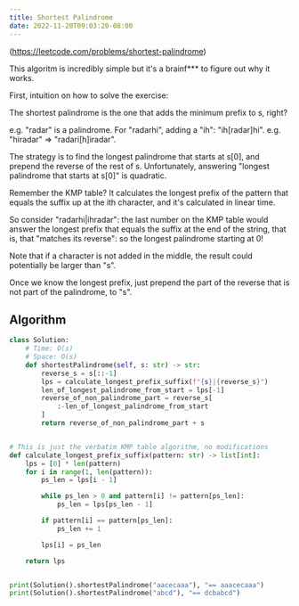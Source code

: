 ```yaml
---
title: Shortest Palindrome
date: 2022-11-20T09:03:20-08:00
---
```


(https://leetcode.com/problems/shortest-palindrome)

This algoritm is incredibly simple but it's a brainf*** to figure out why it works.

First, intuition on how to solve the exercise:

The shortest palindrome is the one that adds the minimum prefix to s, right?

e.g. "radar" is a palindrome. For "radarhi", adding a "ih": "ih[radar]hi".
e.g. "hiradar" => "radari[h]iradar".

The strategy is to find the longest palindrome that starts at s[0], and prepend the reverse of the rest of s.
Unfortunately, answering "longest palindrome that starts at s[0]" is quadratic.

Remember the KMP table? It calculates the longest prefix of the pattern that equals the suffix up at the ith
character, and it's calculated in linear time.

So consider "radarhi|ihradar": the last number on the KMP table would answer the longest prefix that equals the
suffix at the end of the string, that is, that "matches its reverse": so the longest palindrome starting at 0!

Note that if a character is not added in the middle, the result could potentially be larger than "s".

Once we know the longest prefix, just prepend the part of the reverse that is not part of the palindrome, to "s".

## Algorithm

```python
class Solution:
    # Time: O(s)
    # Space: O(s)
    def shortestPalindrome(self, s: str) -> str:
        reverse_s = s[::-1]
        lps = calculate_longest_prefix_suffix(f"{s}|{reverse_s}")
        len_of_longest_palindrome_from_start = lps[-1]
        reverse_of_non_palindrome_part = reverse_s[
            :-len_of_longest_palindrome_from_start
        ]
        return reverse_of_non_palindrome_part + s


# This is just the verbatim KMP table algorithm, no modifications
def calculate_longest_prefix_suffix(pattern: str) -> list[int]:
    lps = [0] * len(pattern)
    for i in range(1, len(pattern)):
        ps_len = lps[i - 1]

        while ps_len > 0 and pattern[i] != pattern[ps_len]:
            ps_len = lps[ps_len - 1]

        if pattern[i] == pattern[ps_len]:
            ps_len += 1

        lps[i] = ps_len

    return lps


print(Solution().shortestPalindrome("aacecaaa"), "== aaacecaaa")
print(Solution().shortestPalindrome("abcd"), "== dcbabcd")

```


